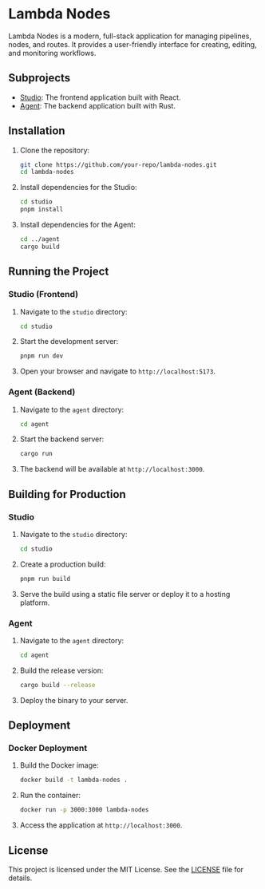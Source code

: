# Lambda Nodes

Lambda Nodes is a modern, full-stack application for managing pipelines, nodes, and routes. It provides a user-friendly interface for creating, editing, and monitoring workflows.

## Subprojects

- [Studio](./studio/README.md): The frontend application built with React.
- [Agent](./agent/README.md): The backend application built with Rust.

## Installation

1. Clone the repository:
   ```bash
   git clone https://github.com/your-repo/lambda-nodes.git
   cd lambda-nodes
   ```

2. Install dependencies for the Studio:
   ```bash
   cd studio
   pnpm install
   ```

3. Install dependencies for the Agent:
   ```bash
   cd ../agent
   cargo build
   ```

## Running the Project

### Studio (Frontend)

1. Navigate to the `studio` directory:
   ```bash
   cd studio
   ```

2. Start the development server:
   ```bash
   pnpm run dev
   ```

3. Open your browser and navigate to `http://localhost:5173`.

### Agent (Backend)

1. Navigate to the `agent` directory:
   ```bash
   cd agent
   ```

2. Start the backend server:
   ```bash
   cargo run
   ```

3. The backend will be available at `http://localhost:3000`.

## Building for Production

### Studio

1. Navigate to the `studio` directory:
   ```bash
   cd studio
   ```

2. Create a production build:
   ```bash
   pnpm run build
   ```

3. Serve the build using a static file server or deploy it to a hosting platform.

### Agent

1. Navigate to the `agent` directory:
   ```bash
   cd agent
   ```

2. Build the release version:
   ```bash
   cargo build --release
   ```

3. Deploy the binary to your server.

## Deployment

### Docker Deployment

1. Build the Docker image:
   ```bash
   docker build -t lambda-nodes .
   ```

2. Run the container:
   ```bash
   docker run -p 3000:3000 lambda-nodes
   ```

3. Access the application at `http://localhost:3000`.


## License

This project is licensed under the MIT License. See the [LICENSE](LICENSE) file for details.
